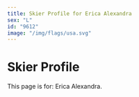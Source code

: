 ```yaml
---
title: Skier Profile for Erica Alexandra
sex: "L"
id: "9612"
image: "/img/flags/usa.svg" 
---
```


# Skier Profile

This page is for: Erica Alexandra.
    